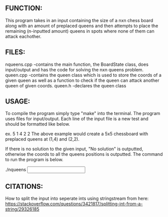 ## FUNCTION:
  This program takes in an input containing the size of a nxn
  chess board along with an amount of preplaced queens and then
  attempts to place the remaining (n-inputted amount) queens in spots 
  where none of them can attack eachother.

## FILES:
  nqueens.cpp
    -contains the main function, the BoardState class, does 
     input/output and has the code for solving the nxn queens problem.
  queen.cpp
    -contains the queen class which is used to store the coords
     of a given queen as well as a function to check if the queen
     can attack another queen of given coords.
  queen.h
    -declares the queen class

## USAGE:
  To compile the program simply type "make" into the terminal.
  The program uses files for input/output. Each line of the
  input file is a new test and should be formatted like below.
  
  <size of board> <col of queen> <row of queen>
  ex.
    5 1 4 2 2
    The above example would create a 5x5 chessboard with
    preplaced queens at (1,4) and (2,2).
  
  If there is no solution to the given input, "No solution"
  is outputted, otherwise the coords to all the queens positions
  is outputted. The command to run the program is below.
  
  ./nqueens <input file> <output file>

## CITATIONS:
  How to split the input into seperate ints using stringstream
  from here:
  https://stackoverflow.com/questions/3421817/splitting-int-from-a-string/29326185
   
